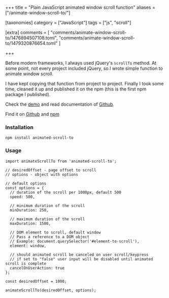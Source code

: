 +++
title = "Plain JavaScript animated window scroll function"
aliases = ["/animate-window-scroll-to/"]

[taxonomies]
category = ["JavaScript"]
tags = ["js", "scroll"]

[extra]
comments = [
  "comments/animate-window-scroll-to/1476894507108.toml",
  "comments/animate-window-scroll-to/1479320876654.toml"
]

+++

Before modern frameworks, I always used jQuery's `scrollTo` method.
At some point, not every project included jQuery, so I wrote simple function
to animate window scroll.

I have kept copying that function from project to project.
Finally I took some time, cleaned it up and published it on the npm
(this is the first npm package I published).

Check the [demo](https://muffinman.io/animated-scroll-to/) and read documentation of [Github](https://github.com/Stanko/animated-scroll-to).

<!-- more -->

Find it on [Github](https://github.com/Stanko/animated-scroll-to)
and [npm](https://www.npmjs.com/package/animated-scroll-to)

### Installation

```
npm install animated-scroll-to
```

### Usage

```tsx
import animateScrollTo from 'animated-scroll-to';

// desiredOffset - page offset to scroll
// options - object with options

// default options
const options = {
  // duration of the scroll per 1000px, default 500
  speed: 500,

  // minimum duration of the scroll
  minDuration: 250,

  // maximum duration of the scroll
  maxDuration: 1500,

  // DOM element to scroll, default window
  // Pass a reference to a DOM object
  // Example: document.querySelector('#element-to-scroll'),
  element: window,

  // should animated scroll be canceled on user scroll/keypress
  // if set to "false" user input will be disabled until animated scroll is complete
  cancelOnUserAction: true
};

const desiredOffset = 1000;

animateScrollTo(desiredOffset, options);
```
